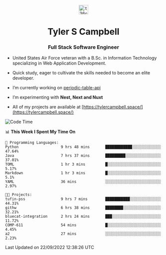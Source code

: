 <p align="center">
<a href="https://www.linkedin.com/in/t36campbell" target="blank"><img align="center" src="https://ik.imagekit.io/t36campbell/Portfolio/linkedin.png.original_m8bbGgPh6.png" alt="t36campbell" height="30" width="30" /></a>
</p>
<h1 align="center">Tyler S Campbell</h1>
<h3 align="center">Full Stack Software Engineer</h3>

* United States Air Force veteran with a B.Sc. in Information Technology specializing in Web Application Development. 

* Quick study, eager to cultivate the skills needed to become an elite developer.

* I’m currently working on [periodic-table-api](https://github.com/t36campbell/periodic-table-api)

* I’m experimenting with **Nest, Next and Nuxt**

* All of my projects are available at [https://tylercampbell.space/](https://tylercampbell.space/)

<!--START_SECTION:waka-->
![Code Time](http://img.shields.io/badge/Code%20Time-1%2C814%20hrs%2047%20mins-blue)

📊 **This Week I Spent My Time On** 

```text
💬 Programming Languages: 
Python                   9 hrs 48 mins       ████████████░░░░░░░░░░░░░   47.64% 
Java                     7 hrs 37 mins       █████████░░░░░░░░░░░░░░░░   37.01% 
TOML                     1 hr 3 mins         █░░░░░░░░░░░░░░░░░░░░░░░░   5.17% 
Markdown                 1 hr 3 mins         █░░░░░░░░░░░░░░░░░░░░░░░░   5.1% 
YAML                     36 mins             ░░░░░░░░░░░░░░░░░░░░░░░░░   2.97%

🐱‍💻 Projects: 
tufin-pss                9 hrs 7 mins        ███████████░░░░░░░░░░░░░░   44.31% 
githw                    6 hrs 38 mins       ████████░░░░░░░░░░░░░░░░░   32.21% 
bluecat-integration      2 hrs 24 mins       ███░░░░░░░░░░░░░░░░░░░░░░   11.72% 
COMP-611                 54 mins             █░░░░░░░░░░░░░░░░░░░░░░░░   4.45% 
a2                       27 mins             ░░░░░░░░░░░░░░░░░░░░░░░░░   2.23%

```


 Last Updated on 22/09/2022 12:38:26 UTC
<!--END_SECTION:waka-->
